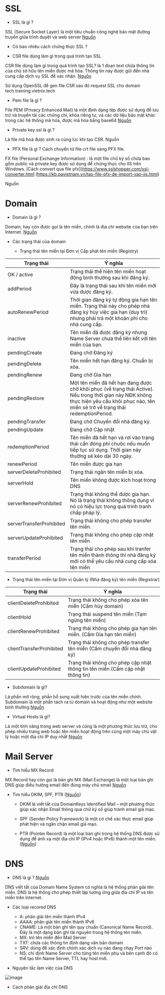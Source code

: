 
# SSL

- SSL là gì ?

SSL (Secure Socket Layer) là một tiêu chuẩn công nghệ bảo mật đường truyền giữa trình duyệt và web server
[Nguồn](https://vietnix.vn/ssl-la-gi/#cac-thanh-phan-cua-ssl)

- Có bao nhiêu cách chứng thực SSL ?


- CSR file dùng làm gì trong quá trình tạo SSL

CSR file dùng làm gì trong quá trình tạo SSL? là 1 đoạn text chứa thông tin của chủ sở hữu tên miền được mã hóa. Thông tin này được gửi đến nhà cung cấp dịch vụ SSL để xác nhận.
[Nguồn](https://vietnix.vn/ssl-la-gi/#cac-thanh-phan-cua-ssl)

Sử dụng OpenSSL để gen file CSR sau đó request SSL cho domain tech.training.vietnix.tech

- Pem file là gì ?

File PEM (Privacy Enhanced Mail) là một định dạng tệp được sử dụng để lưu trữ và truyền tải các chứng chỉ, khóa riêng tư, và các dữ liệu bảo mật khác trong các hệ thống mã hóa, được mã hóa bằng base64
[Nguồn](https://tenten.vn/tin-tuc/file-pem-la-gi/)

- Private key ssl là gì ?

Là file mã hoá được sinh ra cùng lúc khi tạo CSR.
Nguồn

- PFX file là gì ? Cách chuyển từ file crt file sang PFX file.

FX file (Personal Exchange Information) : là một file chữ ký số chứa bao gồm public và private key được sử dụng để chứng thực cho IIS trên Windows. 
[Cách convert qua file pfx](https://www.sslshopper.com/ssl-converter.html
(https://kb.pavietnam.vn/tao-file-pfx-de-import-vao-iis.html)

Nguồn

# Domain

- Domain là gì ?

Domain, hay còn được gọi là tên miền, chính là địa chỉ website của bạn trên Internet.
[Nguồn](https://vietnix.vn/domain-la-gi/)

- Các trạng thái của domain

  - Trạng thái tên miền tại Đơn vị Cấp phát tên miền (Registry)

| Trạng thái | Ý nghĩa |
|---|---|
| OK / active	| Trạng thái thể hiện tên miền hoạt động bình thường sau khi đăng ký. |
| addPeriod | Đây là trạng thái sau khi tên miền mới vừa được đăng ký. |
| autoRenewPeriod | Thời gian đăng ký tự động gia hạn tên miền. Trạng thái này cho phép nhà đăng ký hủy việc gia hạn (duy trì) nhưng phải trả một khoản phí cho nhà cung cấp. |
| inactive | Tên miền đã được đăng ký nhưng Name Server chưa thể liên kết với tên miền của bạn. |
| pendingCreate | Đang chờ Đăng ký |
| pendingDelete | Tên miền hết hạn đăng ký. Chuẩn bị xóa. |
| pendingRenew | Đang chờ Gia hạn |
| pendingRestore | Một tên miền đã hết hạn đang được chờ khôi phục (về trạng thái Active). Nếu trong thời gian này NĐK không thực hiện yêu cầu khôi phục nào, tên miền sẽ trở về trạng thái redemptionPeriod. |
| pendingTransfer | Đang chờ Chuyển đổi nhà đăng ký. |
| pendingUpdate | Đang chờ Cập nhật |
| redemptionPeriod | Tên miền đã hết hạn và rơi vào trạng thái cần đóng phí chuộc nếu muốn tiếp tục sử dụng. Thời gian này thường sẽ kéo dài 30 ngày. |
| renewPeriod | Tên miền được gia hạn |
| serverDeleteProhibited |	Trạng thái ngăn tên miền bị xóa. |
| serverHold | Tên miền không được kích hoạt trong DNS |
| serverRenewProhibited |	Trạng thái không thể được gia hạn. Nó là trạng thái không thông dụng vì nó có hiệu lực trong quá trình tranh chấp pháp lý. |
| serverTransferProhibited |	Trạng thái không cho phép transfer tên miền. |
| serverUpdateProhibited |	Trạng thái không cho phép cập nhật tên miền |
| transferPeriod | Trạng thái cho phép sau khi tranfer tên miền thành thông thì nhà đăng ký mới có thể yêu cầu nhà cung cấp xóa tên miền |


  - Trạng thái tên miền tại Đơn vị Quản lý (Nhà đăng ký) tên miền (Registrar)

| Trạng thái |	Ý nghĩa |
|---|---|
| clientDeleteProhibited |	Trạng thái không cho phép xóa tên miền (Cấm hủy domain) |
| clientHold |	Trạng thái suspend tên miền (Tạm ngừng tên miền) |
| clientRenewProhibited |	Trạng thái không cho phép gia hạn tên miền. (Cấm Gia hạn tên miền) |
| clientTransferProhibited |	Trạng thái không cho phép transfer tên miền (Cấm chuyển đổi nhà đăng ký) |
| clientUpdateProhibited |	Trạng thái không cho phép cập nhật thông tin tên miền (Cấm cập nhật thông tin) |


- Subdomain là gì?

Là phần mở rộng, phần bổ sung xuất hiện trước của tên miền chính. Subdomain là một phần tách ra từ domain và hoạt động như một website bình thường
[Nguồn](https://vietnix.vn/subdomain-la-gi/)

- Virtual Hosts là gì?

Là một tính năng trong web server và cũng là một phương thức lưu trữ, cho phép nhiều trang web hoặc tên miền hoạt động trên cùng một máy chủ vật lý hoặc một địa chỉ IP duy nhất
[Nguồn](https://vietnix.vn/virtual-hosts/)

# Mail Server

- Tìm hiểu MX Record

MX Record hay còn gọi là bản ghi MX (Mail Exchange) là một loại bản ghi DNS giúp điều hướng email đến đúng máy chủ email
[Nguồn](https://vinahost.vn/mx-record-la-gi/)

- Tìm hiểu DKIM, SPF, PTR ([Nguồn](https://vietnix.vn/cau-hinh-dkim-va-spf/#spf-la-gi))

  - DKIM là viết tắt của DomainKeys Identified Mail – một phương thức giúp xác nhận Email thông qua chữ ký số giúp tránh email giả mạo.

  - SPF (Sender Policy Framework) là một cơ chế xác thực email giúp phát hiện và ngăn chặn email giả mạo.
 
  - PTR (Pointer Record) là một loại bản ghi trong hệ thống DNS được sử dụng để ánh xạ một địa chỉ IP (IPv4 hoặc IPv6) thành một tên miền. ([Nguồn](https://helpdesk.inet.vn/kien-thuc/ban-ghi-ptr-la-gi))


# DNS

- DNS là gì ? [Nguồn](https://vietnix.vn/dns-la-gi/)

DNS viết tắt của Domain Name System có nghĩa là hệ thống phân giải tên miền. DNS là hệ thống cho phép thiết lập tương ứng giữa địa chỉ IP và tên miền trên Internet.

 - Các loại recored DNS

   - A: phân giải tên miền thành IPv4
   - AAAA: phân giải tên miền thành IPv6
   - CNAME: Là một bản ghi tên quy chuẩn (Canonical Name Record). Đây là một dạng bản ghi tài nguyên trong hệ thống tên miền.
   - MX: trỏ tên miền đến Mail Server
   - TXT: chứa các thông tin định dạng văn bản domain
   - SRV: dùng để xác định chính xác dịch vụ nào đang chạy Port nào
   - NS: chỉ định Name Server cho từng tên miền phụ và bên cạnh đó có thể tạo tên Name Server, TTL hay host mới.

- Nguyên tắc làm việc của DNS

![image](https://github.com/user-attachments/assets/112db941-bd11-47bd-8802-06e0b15aea97)

- Cách phân giải địa chỉ DNS
